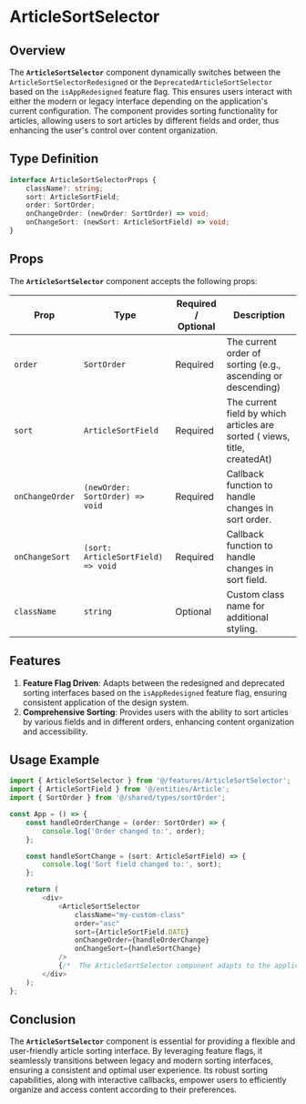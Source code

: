 # ArticleSortSelector

## Overview
The **`ArticleSortSelector`** component dynamically switches between the  `ArticleSortSelectorRedesigned` or the `DeprecatedArticleSortSelector` based on the `isAppRedesigned` feature flag.
This ensures users interact with either the modern or legacy interface depending on the application's current configuration. 
The component provides sorting functionality for articles, allowing users to sort articles by different fields and order, thus enhancing the user's control over content organization.

## Type Definition
```typescript
interface ArticleSortSelectorProps {
    className?: string;
    sort: ArticleSortField;
    order: SortOrder;
    onChangeOrder: (newOrder: SortOrder) => void;
    onChangeSort: (newSort: ArticleSortField) => void;
}
```

## Props
The **`ArticleSortSelector`** component accepts the following props:

| Prop       | Type       | Required / Optional | Description                                                               |
|------------|------------|----------------------|---------------------------------------------------------------------------|
| `order` | `SortOrder`   | Required             | The current order of sorting (e.g., ascending or descending)              |
| `sort` | `ArticleSortField`   | Required             | The current field by which articles are sorted ( views, title, createdAt) |
| `onChangeOrder` | `(newOrder: SortOrder) => void`   | Required              | Callback function to handle changes in sort order.                                 |
| `onChangeSort` | `(sort: ArticleSortField) => void`   | Required              | Callback function to handle changes in sort field.                                 |
| `className` | `string`   | Optional             | Custom class name for additional styling.                                 |


## Features
1. **Feature Flag Driven**: Adapts between the redesigned and deprecated sorting interfaces based on the `isAppRedesigned` feature flag, ensuring consistent application of the design system.
2. **Comprehensive Sorting**: Provides users with the ability to sort articles by various fields and in different orders, enhancing content organization and accessibility.


## Usage Example
```typescript jsx
import { ArticleSortSelector } from '@/features/ArticleSortSelector';
import { ArticleSortField } from '@/entities/Article';
import { SortOrder } from '@/shared/types/sortOrder';

const App = () => {
    const handleOrderChange = (order: SortOrder) => {
        console.log('Order changed to:', order);
    };

    const handleSortChange = (sort: ArticleSortField) => {
        console.log('Sort field changed to:', sort);
    };

    return (
        <div>
            <ArticleSortSelector
                className="my-custom-class"
                order="asc"
                sort={ArticleSortField.DATE}
                onChangeOrder={handleOrderChange}
                onChangeSort={handleSortChange}
            />
            {/*  The ArticleSortSelector component adapts to the application's feature flag settings */}
        </div>
    );
};
```
## Conclusion
The **`ArticleSortSelector`** component is essential for providing a flexible and user-friendly article sorting interface. By leveraging feature flags, it seamlessly transitions between legacy and modern sorting interfaces, ensuring a consistent and optimal user experience. Its robust sorting capabilities, along with interactive callbacks, empower users to efficiently organize and access content according to their preferences.
